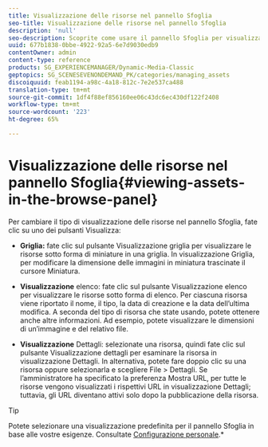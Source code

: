```yaml
---
title: Visualizzazione delle risorse nel pannello Sfoglia
seo-title: Visualizzazione delle risorse nel pannello Sfoglia
description: 'null'
seo-description: Scoprite come usare il pannello Sfoglia per visualizzare le risorse.
uuid: 677b1838-0bbe-4922-92a5-6e7d9030edb9
contentOwner: admin
content-type: reference
products: SG_EXPERIENCEMANAGER/Dynamic-Media-Classic
geptopics: SG_SCENESEVENONDEMAND_PK/categories/managing_assets
discoiquuid: feab1194-a98c-4a18-812c-7e2e537ca488
translation-type: tm+mt
source-git-commit: 1df4f88ef856160ee06c43dc6ec430df122f2408
workflow-type: tm+mt
source-wordcount: '223'
ht-degree: 65%

---
```



# Visualizzazione delle risorse nel pannello Sfoglia{#viewing-assets-in-the-browse-panel}

Per cambiare il tipo di visualizzazione delle risorse nel pannello Sfoglia, fate clic su uno dei pulsanti Visualizza:

* **Griglia:**
fate clic sul pulsante Visualizzazione griglia per visualizzare le risorse sotto forma di miniature in una griglia. In visualizzazione Griglia, per modificare la dimensione delle immagini in miniatura trascinate il cursore Miniatura.

* **Visualizzazione**
elenco: fate clic sul pulsante Visualizzazione elenco per visualizzare le risorse sotto forma di elenco. Per ciascuna risorsa viene riportato il nome, il tipo, la data di creazione e la data dell’ultima modifica. A seconda del tipo di risorsa che state usando, potete ottenere anche altre informazioni. Ad esempio, potete visualizzare le dimensioni di un’immagine e del relativo file.

* **Visualizzazione**
Dettagli: selezionate una risorsa, quindi fate clic sul pulsante Visualizzazione dettagli per esaminare la risorsa in visualizzazione Dettagli. In alternativa, potete fare doppio clic su una risorsa oppure selezionarla e scegliere File > Dettagli. Se l’amministratore ha specificato la preferenza Mostra URL, per tutte le risorse vengono visualizzati i rispettivi URL in visualizzazione Dettagli; tuttavia, gli URL diventano attivi solo dopo la pubblicazione della risorsa.

>[!TIP]
>
>Potete selezionare una visualizzazione predefinita per il pannello Sfoglia in base alle vostre esigenze. Consultate [Configurazione personale](personal-setup.md#personal_setup).*
